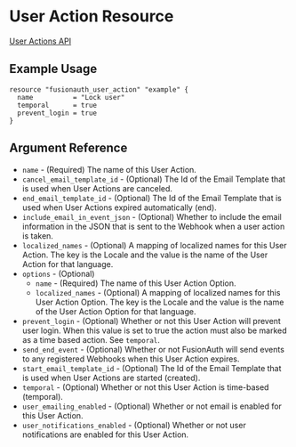 # User Action Resource


[User Actions API](https://fusionauth.io/docs/v1/tech/apis/user-actions/)

## Example Usage

```hcl
resource "fusionauth_user_action" "example" {
  name          = "Lock user"
  temporal      = true
  prevent_login = true
}
```

## Argument Reference
* `name` - (Required) The name of this User Action.
* `cancel_email_template_id` - (Optional) The Id of the Email Template that is used when User Actions are canceled.
* `end_email_template_id` - (Optional) The Id of the Email Template that is used when User Actions expired automatically (end).
* `include_email_in_event_json` - (Optional) Whether to include the email information in the JSON that is sent to the Webhook when a user action is taken.
* `localized_names` - (Optional) A mapping of localized names for this User Action. The key is the Locale and the value is the name of the User Action for that language.
* `options` - (Optional)
    - `name` - (Required) The name of this User Action Option.
    - `localized_names` - (Optional) A mapping of localized names for this User Action Option. The key is the Locale and the value is the name of the User Action Option for that language.
* `prevent_login` - (Optional) Whether or not this User Action will prevent user login. When this value is set to true the action must also be marked as a time based action. See `temporal`.
* `send_end_event` - (Optional) Whether or not FusionAuth will send events to any registered Webhooks when this User Action expires.
* `start_email_template_id` - (Optional) The Id of the Email Template that is used when User Actions are started (created).
* `temporal` - (Optional) Whether or not this User Action is time-based (temporal).
* `user_emailing_enabled` - (Optional) Whether or not email is enabled for this User Action.
* `user_notifications_enabled` - (Optional) Whether or not user notifications are enabled for this User Action.
